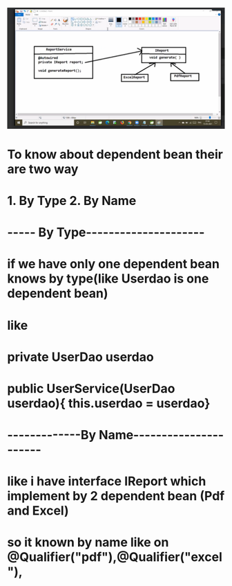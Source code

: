 ![img.png](img.png)

# To know about dependent bean their are two way
# 1. By Type 2. By Name


#    ----- By Type---------------------
# if we have only one dependent bean knows by type(like Userdao is one dependent bean)
# like 
# private UserDao userdao
# public UserService(UserDao userdao){ this.userdao = userdao}



#  -------------By Name----------------------
#  like i have interface IReport which implement by 2 dependent bean (Pdf and Excel)
# so it known by name like on @Qualifier("pdf"),@Qualifier("excel"),
 

